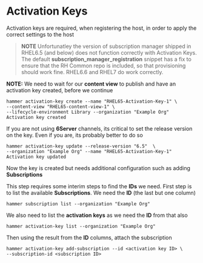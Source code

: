 
# Activation Keys

Activation keys are required, when registering the host, in order to apply the correct settings to the host

>**NOTE** Unfortunatley the version of subscription manager shipped in RHEL6.5 (and below) does not function correctly with Activation Keys. The default **subscription_manager_registration** snippet has a fix to ensure that the RH Common repo is included, so that provisioning should work fine.
RHEL6.6 and RHEL7 do work correctly.


**NOTE:** We need to wait for our **content view** to publish and have an activation key created, before we continue

```
hammer activation-key create --name "RHEL65-Activation-Key-1" \
--content-view "RHEL65-content-view-1" \
--lifecycle-environment Library --organization "Example Org"
Activation key created
```
If you are not using **6Server** channels, its critical to set the release version on the key. Even if you are, its probably better to do so
```
hammer activation-key update --release-version "6.5"  \
--organization "Example Org" --name "RHEL65-Activation-Key-1"
Activation key updated
```

Now the key is created but needs additional configuration such as adding **Subscriptions**

This step requires some interim steps to find the **IDs** we need. First step is to list the available **Subscriptions**. We need the **ID** (the last but one column)

```
hammer subscription list --organization "Example Org"
```

We also need to list the **activation keys** as we need the **ID** from that also

```
hammer activation-key list --organization "Example Org"
```

Then using the result from the **ID** columns, attach the subscription

```
hammer activation-key add-subscription --id <activation key ID> \
--subscription-id <subscription ID>

```






